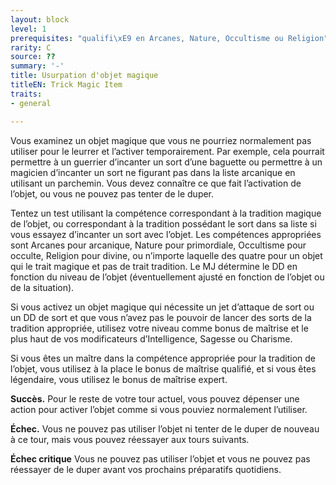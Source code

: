```yaml
---
layout: block
level: 1
prerequisites: "qualifi\xE9 en Arcanes, Nature, Occultisme ou Religion"
rarity: C
source: ??
summary: '-'
title: Usurpation d'objet magique
titleEN: Trick Magic Item
traits:
- general

---
```


<p>Vous examinez un objet magique que vous ne pourriez normalement pas utiliser pour le leurrer et l’activer temporairement. Par exemple, cela pourrait permettre à un guerrier d’incanter un sort d’une baguette ou permettre à un magicien d’incanter un sort ne figurant pas dans la liste arcanique en utilisant un parchemin. Vous devez connaître ce que fait l’activation de l’objet, ou vous ne pouvez pas tenter de le duper.</p>
<p>Tentez un test utilisant la compétence correspondant à la tradition magique de l’objet, ou correspondant à la tradition possédant le sort dans sa liste si vous essayez d’incanter un sort avec l’objet. Les compétences appropriées sont Arcanes pour arcanique, Nature pour primordiale, Occultisme pour occulte, Religion pour divine, ou n’importe laquelle des quatre pour un objet qui le trait magique et pas de trait tradition. Le MJ détermine le DD en fonction du niveau de l’objet (éventuellement ajusté en fonction de l’objet ou de la situation).</p>
<p>Si vous activez un objet magique qui nécessite un jet d’attaque de sort ou un DD de sort et que vous n’avez pas le pouvoir de lancer des sorts de la tradition appropriée, utilisez votre niveau comme bonus de maîtrise et le plus haut de vos modificateurs d’Intelligence, Sagesse ou Charisme.</p>
<p>Si vous êtes un maître dans la compétence appropriée pour la tradition de l’objet, vous utilisez à la place le bonus de maîtrise qualifié, et si vous êtes légendaire, vous utilisez le bonus de maîtrise expert.</p>
<p><strong>Succès.</strong> Pour le reste de votre tour actuel, vous pouvez dépenser une action pour activer l’objet comme si vous pouviez normalement l’utiliser.</p>
<p><strong>Échec.</strong> Vous ne pouvez pas utiliser l’objet ni tenter de le duper de nouveau à ce tour, mais vous pouvez réessayer aux tours suivants.</p>
<p><strong>Échec critique</strong> Vous ne pouvez pas utiliser l’objet et vous ne pouvez pas réessayer de le duper avant vos prochains préparatifs quotidiens.</p>